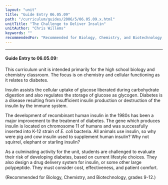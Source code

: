 ```yaml
---
layout: "unit"
title: "Guide Entry 06.05.09"
path: "/curriculum/guides/2006/5/06.05.09.x.html"
unitTitle: "The Challenge to Deliver Insulin"
unitAuthor: "Chris Willems"
keywords: ""
recommendedFor: "Recommended for Biology, Chemistry, and Biotechnology, grades 9-12."
---
```

<body>
<hr/>
 <h4>
  Guide Entry to 06.05.09:
 </h4>
 <p>
  This curriculum unit is intended primarily for the high school biology and chemistry classroom. The focus is on chemistry and cellular functioning as it relates to diabetes.
 </p>
<p>
  Insulin assists the cellular uptake of glucose liberated during carbohydrate digestion and also regulates the storage of glucose as glycogen. Diabetes is a disease resulting from insufficient insulin production or destruction of the insulin by the immune system.
 </p>
<p>
  The development of recombinant human insulin in the 1980s has been a major improvement to the treatment of diabetes. The gene which produces insulin is located on chromosome 11 of humans and was successfully inserted into K-12 strain of
  <i>
   E. coli
  </i>
  bacteria. All animals use insulin, so why were pig and cow insulin used to supplement human insulin? Why not squirrel, elephant or starling insulin?
 </p>
<p>
  As a culminating activity for the unit, students are challenged to evaluate their risk of developing diabetes, based on current lifestyle choices. They also design a drug delivery system for insulin, or some other large polypeptide. They must consider cost, effectiveness, and patient comfort.
 </p>
<p>
  (Recommended for Biology, Chemistry, and Biotechnology, grades 9-12.)
 </p>

</body>